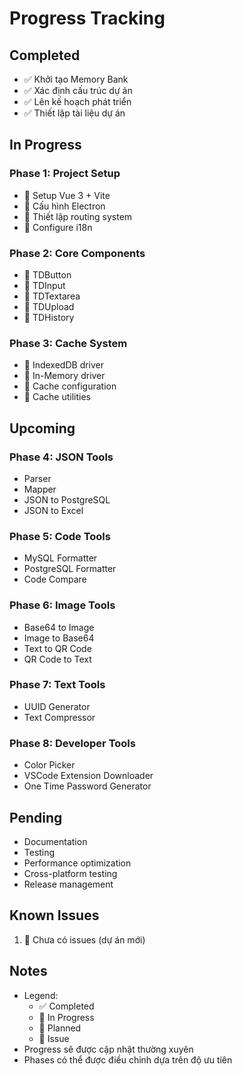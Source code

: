 # Progress Tracking

## Completed
- ✅ Khởi tạo Memory Bank
- ✅ Xác định cấu trúc dự án
- ✅ Lên kế hoạch phát triển
- ✅ Thiết lập tài liệu dự án

## In Progress
### Phase 1: Project Setup
- 🔄 Setup Vue 3 + Vite
- 🔄 Cấu hình Electron
- 🔄 Thiết lập routing system
- 🔄 Configure i18n

### Phase 2: Core Components
- 📝 TDButton
- 📝 TDInput
- 📝 TDTextarea
- 📝 TDUpload
- 📝 TDHistory

### Phase 3: Cache System
- 📝 IndexedDB driver
- 📝 In-Memory driver
- 📝 Cache configuration
- 📝 Cache utilities

## Upcoming
### Phase 4: JSON Tools
- Parser
- Mapper
- JSON to PostgreSQL
- JSON to Excel

### Phase 5: Code Tools
- MySQL Formatter
- PostgreSQL Formatter
- Code Compare

### Phase 6: Image Tools
- Base64 to Image
- Image to Base64
- Text to QR Code
- QR Code to Text

### Phase 7: Text Tools
- UUID Generator
- Text Compressor

### Phase 8: Developer Tools
- Color Picker
- VSCode Extension Downloader
- One Time Password Generator

## Pending
- Documentation
- Testing
- Performance optimization
- Cross-platform testing
- Release management

## Known Issues
1. 🐛 Chưa có issues (dự án mới)

## Notes
- Legend:
  - ✅ Completed
  - 🔄 In Progress
  - 📝 Planned
  - 🐛 Issue
- Progress sẽ được cập nhật thường xuyên
- Phases có thể được điều chỉnh dựa trên độ ưu tiên
